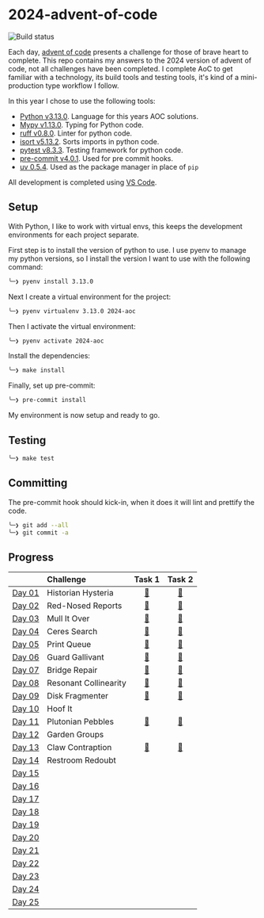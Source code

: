 # 2024-advent-of-code

![Build status](https://github.com/andrewfitzy/2024-advent-of-code/actions/workflows/build-and-test-project.yml/badge.svg)

Each day, [advent of code](https://adventofcode.com/2024) presents a challenge for those of brave heart to complete.
This repo contains my answers to the 2024 version of advent of code, not all challenges have been completed. I complete
AoC to get familiar with a technology, its build tools and testing tools, it's kind of a mini-production type workflow
I follow.

In this year I chose to use the following tools:
- [Python v3.13.0](https://www.python.org). Language for this years AOC solutions.
- [Mypy v1.13.0](https://mypy.readthedocs.io/en/stable/). Typing for Python code.
- [ruff v0.8.0](https://docs.astral.sh/ruff/). Linter for python code.
- [isort v5.13.2](https://pycqa.github.io/isort/). Sorts imports in python code.
- [pytest v8.3.3](https://docs.pytest.org/en/7.4.x/). Testing framework for python code.
- [pre-commit v4.0.1](https://pre-commit.com). Used for pre commit hooks.
- [uv 0.5.4](https://docs.astral.sh/uv/). Used as the package manager in place of `pip`

All development is completed using [VS Code](https://code.visualstudio.com).

## Setup
With Python, I like to work with virtual envs, this keeps the development environments for each project separate.

First step is to install the version of python to use. I use pyenv to manage my python versions, so I install
the version I want to use with the following command:
```bash
╰─❯ pyenv install 3.13.0
````

Next I create a virtual environment for the project:
```bash
╰─❯ pyenv virtualenv 3.13.0 2024-aoc
```

Then I activate the virtual environment:
```bash
╰─❯ pyenv activate 2024-aoc
```

Install the dependencies:
```bash
╰─❯ make install
```

Finally, set up pre-commit:
```bash
╰─❯ pre-commit install
```

My environment is now setup and ready to go.

## Testing
```bash
╰─❯ make test
```

## Committing
The pre-commit hook should kick-in, when it does it will lint and prettify the code.
```bash
╰─❯ git add --all
╰─❯ git commit -a
```

## Progress
|                                                | Challenge             |                                         Task 1                                          |                                         Task 2                                          |
| :--------------------------------------------- | :-------------------- | :-------------------------------------------------------------------------------------: | :-------------------------------------------------------------------------------------: |
| [Day 01](https://adventofcode.com/2024/day/1)  | Historian Hysteria    | [🌟](https://github.com/andrewfitzy/2024-advent-of-code/blob/main/src/day_01/task_01.py) | [🌟](https://github.com/andrewfitzy/2024-advent-of-code/blob/main/src/day_01/task_02.py) |
| [Day 02](https://adventofcode.com/2024/day/2)  | Red-Nosed Reports     | [🌟](https://github.com/andrewfitzy/2024-advent-of-code/blob/main/src/day_02/task_01.py) | [🌟](https://github.com/andrewfitzy/2024-advent-of-code/blob/main/src/day_02/task_02.py) |
| [Day 03](https://adventofcode.com/2024/day/3)  | Mull It Over          | [🌟](https://github.com/andrewfitzy/2024-advent-of-code/blob/main/src/day_03/task_01.py) | [🌟](https://github.com/andrewfitzy/2024-advent-of-code/blob/main/src/day_03/task_02.py) |
| [Day 04](https://adventofcode.com/2024/day/4)  | Ceres Search          | [🌟](https://github.com/andrewfitzy/2024-advent-of-code/blob/main/src/day_04/task_01.py) | [🌟](https://github.com/andrewfitzy/2024-advent-of-code/blob/main/src/day_04/task_02.py) |
| [Day 05](https://adventofcode.com/2024/day/5)  | Print Queue           | [🌟](https://github.com/andrewfitzy/2024-advent-of-code/blob/main/src/day_05/task_01.py) | [🌟](https://github.com/andrewfitzy/2024-advent-of-code/blob/main/src/day_05/task_02.py) |
| [Day 06](https://adventofcode.com/2024/day/6)  | Guard Gallivant       | [🌟](https://github.com/andrewfitzy/2024-advent-of-code/blob/main/src/day_06/task_01.py) | [🌟](https://github.com/andrewfitzy/2024-advent-of-code/blob/main/src/day_06/task_02.py) |
| [Day 07](https://adventofcode.com/2024/day/7)  | Bridge Repair         | [🌟](https://github.com/andrewfitzy/2024-advent-of-code/blob/main/src/day_07/task_01.py) | [🌟](https://github.com/andrewfitzy/2024-advent-of-code/blob/main/src/day_07/task_02.py) |
| [Day 08](https://adventofcode.com/2024/day/8)  | Resonant Collinearity | [🌟](https://github.com/andrewfitzy/2024-advent-of-code/blob/main/src/day_08/task_01.py) | [🌟](https://github.com/andrewfitzy/2024-advent-of-code/blob/main/src/day_08/task_02.py) |
| [Day 09](https://adventofcode.com/2024/day/9)  | Disk Fragmenter       | [🌟](https://github.com/andrewfitzy/2024-advent-of-code/blob/main/src/day_09/task_01.py) | [🌟](https://github.com/andrewfitzy/2024-advent-of-code/blob/main/src/day_09/task_02.py) |
| [Day 10](https://adventofcode.com/2024/day/10) | Hoof It               |                                                                                         |                                                                                         |
| [Day 11](https://adventofcode.com/2024/day/11) | Plutonian Pebbles     | [🌟](https://github.com/andrewfitzy/2024-advent-of-code/blob/main/src/day_11/task_01.py) | [🌟](https://github.com/andrewfitzy/2024-advent-of-code/blob/main/src/day_11/task_02.py) |
| [Day 12](https://adventofcode.com/2024/day/12) | Garden Groups         |                                                                                         |                                                                                         |
| [Day 13](https://adventofcode.com/2024/day/13) | Claw Contraption      | [🌟](https://github.com/andrewfitzy/2024-advent-of-code/blob/main/src/day_13/task_01.py) | [🌟](https://github.com/andrewfitzy/2024-advent-of-code/blob/main/src/day_13/task_02.py) |
| [Day 14](https://adventofcode.com/2024/day/14) | Restroom Redoubt      |                                                                                         |                                                                                         |
| [Day 15](https://adventofcode.com/2024/day/15) |                    |                                                                                         |                                                                                         |
| [Day 16](https://adventofcode.com/2024/day/16) |                    |                                                                                         |                                                                                         |
| [Day 17](https://adventofcode.com/2024/day/17) |                    |                                                                                         |                                                                                         |
| [Day 18](https://adventofcode.com/2024/day/18) |                    |                                                                                         |                                                                                         |
| [Day 19](https://adventofcode.com/2024/day/19) |                    |                                                                                         |                                                                                         |
| [Day 20](https://adventofcode.com/2024/day/20) |                    |                                                                                         |                                                                                         |
| [Day 21](https://adventofcode.com/2024/day/21) |                    |                                                                                         |                                                                                         |
| [Day 22](https://adventofcode.com/2024/day/22) |                    |                                                                                         |                                                                                         |
| [Day 23](https://adventofcode.com/2024/day/23) |                    |                                                                                         |                                                                                         |
| [Day 24](https://adventofcode.com/2024/day/24) |                    |                                                                                         |                                                                                         |
| [Day 25](https://adventofcode.com/2024/day/25) |                    |                                                                                         |                                                                                         |